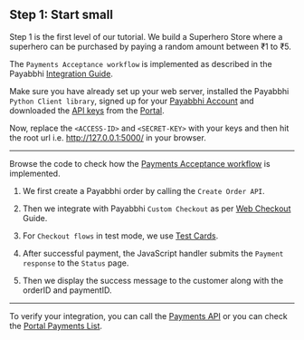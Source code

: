 ## Step 1: Start small

Step 1 is the first level of our tutorial. We build a Superhero Store where a superhero can be purchased by paying a random amount between ₹1 to ₹5.

The `Payments Acceptance workflow` is implemented as described in the Payabbhi [Integration Guide](https://payabbhi.com/docs/integration).

Make sure you have already set up your web server, installed the Payabbhi `Python Client library`, signed up for your [Payabbhi Account](https://payabbhi.com/docs/account) and downloaded the [API keys](https://payabbhi.com/docs/account/#api-keys) from the [Portal](https://payabbhi.com/portal).

Now, replace the `<ACCESS-ID>` and `<SECRET-KEY>` with your keys and then hit the root url i.e. http://127.0.0.1:5000/ in your browser.

------

Browse the code to check how the [Payments Acceptance workflow](https://payabbhi.com/docs/integration) is implemented.

1. We first create a Payabbhi order by calling the `Create Order API`.

2. Then we integrate with Payabbhi `Custom Checkout` as per [Web Checkout](https://payabbhi.com/docs/checkout) Guide.

3. For `Checkout flows` in test mode, we use [Test Cards](https://payabbhi.com/docs/account).

4. After successful payment, the JavaScript handler submits the `Payment response` to the `Status` page.

5. Then we display the success message to the customer along with the orderID and paymentID.

----

To verify your integration, you can call the [Payments API](https://payabbhi.com/docs/api/#payments) or you can check the [Portal Payments List](https://payabbhi.com/portal/payments).
